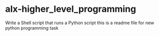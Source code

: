 # alx-higher_level_programming
Write a Shell script that runs a Python script
this is a readme file for new python programming task
